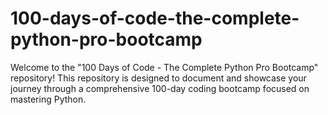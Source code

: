 # 100-days-of-code-the-complete-python-pro-bootcamp
Welcome to the "100 Days of Code - The Complete Python Pro Bootcamp" repository! This repository is designed to document and showcase your journey through a comprehensive 100-day coding bootcamp focused on mastering Python.
